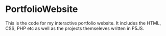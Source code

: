 # PortfolioWebsite
This is the code for my interactive portfolio website. It includes the HTML, CSS, PHP etc as well as the projects themseleves written in P5JS.
